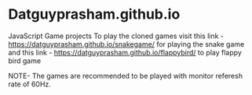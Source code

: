 # Datguyprasham.github.io
JavaScript Game projects
To play the cloned games visit this link - https://datguyprasham.github.io/snakegame/  for playing the snake game
and this link - https://datguyprasham.github.io/flappybird/  to play flappy bird game

NOTE- The games are recommended to be played with monitor referesh rate of 60Hz.
